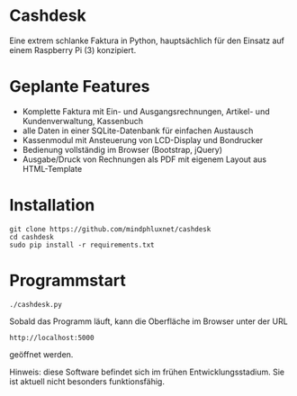 # Cashdesk

Eine extrem schlanke Faktura in Python, hauptsächlich für den Einsatz auf einem 
Raspberry Pi (3) konzipiert. 

# Geplante Features

- Komplette Faktura mit Ein- und Ausgangsrechnungen, Artikel- und Kundenverwaltung, Kassenbuch
- alle Daten in einer SQLite-Datenbank für einfachen Austausch
- Kassenmodul mit Ansteuerung von LCD-Display und Bondrucker
- Bedienung vollständig im Browser (Bootstrap, jQuery)
- Ausgabe/Druck von Rechnungen als PDF mit eigenem Layout aus HTML-Template

# Installation

```
git clone https://github.com/mindphluxnet/cashdesk
cd cashdesk
sudo pip install -r requirements.txt
```

# Programmstart

```
./cashdesk.py
```

Sobald das Programm läuft, kann die Oberfläche im Browser unter der URL

```
http://localhost:5000
``` 

geöffnet werden.

Hinweis: diese Software befindet sich im frühen Entwicklungsstadium. Sie ist
aktuell nicht besonders funktionsfähig.



